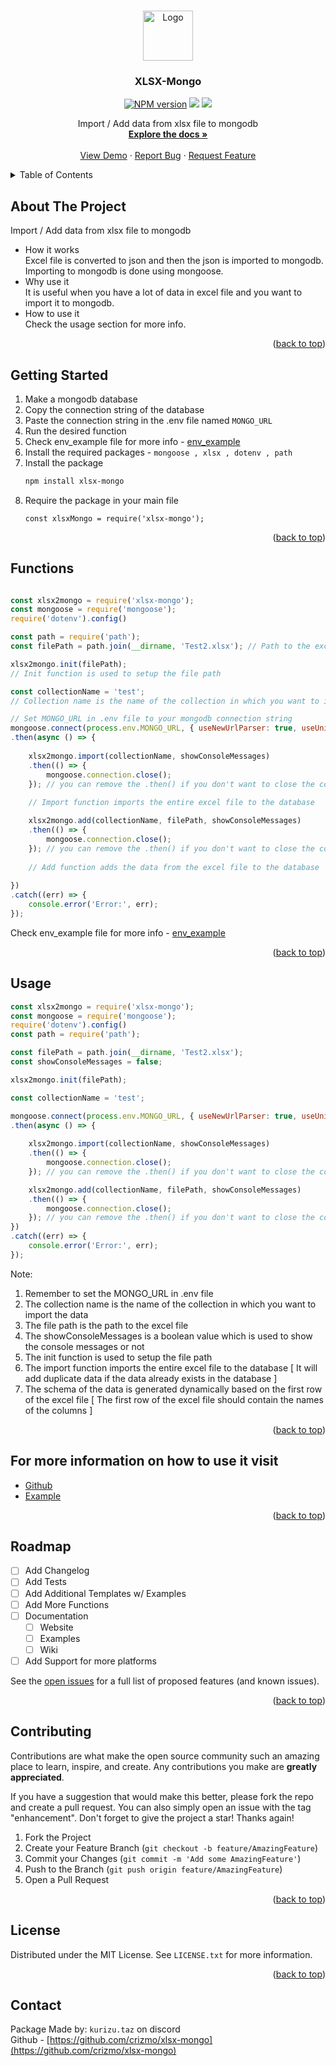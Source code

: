 <a name="readme-top"></a>

<br />
<div align="center">
  <a href="https://github.com/crizmo/xlsx-mongo">
    <img src="https://cdn.discordapp.com/attachments/1126788880906080366/1126788914137546792/logo.png" alt="Logo" width="80" height="80">
  </a>

  <h3 align="center">XLSX-Mongo</h3>
  <p align="center">
    <a href="https://www.npmjs.com/package/xlsx-mongo"><img src="https://img.shields.io/npm/v/xlsx-mongo.svg?maxAge=3600&style=for-the-badge" alt="NPM version" /></a>
    <a href="https://www.npmjs.com/package/xlsx-mongo"><img src="https://img.shields.io/npm/dt/xlsx-mongo?style=for-the-badge" /></a>
    <a href="https://www.npmjs.com/package/xlsx-mongo"><img src="https://img.shields.io/npm/l/xlsx-mongo?style=for-the-badge" /></a>
  </p>
  <p align="center">
    Import / Add data from xlsx file to mongodb
    <br />
    <a href="https://github.com/crizmo/xlsx-mongo"><strong>Explore the docs »</strong></a>
    <br />
    <br />
    <a href="https://github.com/crizmo/xlsx-mongo">View Demo</a>
    ·
    <a href="https://github.com/crizmo/xlsx-mongo/issues">Report Bug</a>
    ·
    <a href="https://github.com/crizmo/xlsx-mongo/issues">Request Feature</a>
  </p>
</div>
    

<!-- TABLE OF CONTENTS -->
<details>
  <summary>Table of Contents</summary>
  <ol>
    <li>
      <a href="#about-the-project">About The Project</a>
    </li>
    <li>
      <a href="#getting-started">Getting Started</a>
      <ul>
        <li><a href="#functions">Functions</a></li>
        <li><a href="#usage">Usage</a></li>
      </ul>
    </li>
    <li><a href="#roadmap">Roadmap</a></li>
    <li><a href="#contributing">Contributing</a></li>
    <li><a href="#license">License</a></li>
    <li><a href="#contact">Contact</a></li>
  </ol>
</details>


<!-- ABOUT THE PROJECT -->
## About The Project

Import / Add data from xlsx file to mongodb
- How it works <br>
Excel file is converted to json and then the json is imported to mongodb. <br>
Importing to mongodb is done using mongoose. <br>
- Why use it <br>
It is useful when you have a lot of data in excel file and you want to import it to mongodb. <br>
- How to use it <br>
Check the usage section for more info. <br>

<p align="right">(<a href="#readme-top">back to top</a>)</p>

## Getting Started

1. Make a mongodb database
2. Copy the connection string of the database
3. Paste the connection string in the .env file named `MONGO_URL`
4. Run the desired function
5. Check env_example file for more info - <a href="/tests/.env_example">env_example</a>
6. Install the required packages - `mongoose , xlsx , dotenv , path`
7. Install the package <br>
   ```sh
   npm install xlsx-mongo
   ```
8. Require the package in your main file <br>
   ```JS
   const xlsxMongo = require('xlsx-mongo');
   ```
<p align="right">(<a href="#readme-top">back to top</a>)</p>

## Functions

```javascript

const xlsx2mongo = require('xlsx-mongo');
const mongoose = require('mongoose');
require('dotenv').config()

const path = require('path');
const filePath = path.join(__dirname, 'Test2.xlsx'); // Path to the excel file

xlsx2mongo.init(filePath);
// Init function is used to setup the file path

const collectionName = 'test';
// Collection name is the name of the collection in which you want to import the data

// Set MONGO_URL in .env file to your mongodb connection string
mongoose.connect(process.env.MONGO_URL, { useNewUrlParser: true, useUnifiedTopology: true }) 
.then(async () => {
    
    xlsx2mongo.import(collectionName, showConsoleMessages)
    .then(() => {
        mongoose.connection.close();
    }); // you can remove the .then() if you don't want to close the connection
    
    // Import function imports the entire excel file to the database

    xlsx2mongo.add(collectionName, filePath, showConsoleMessages)
    .then(() => {
        mongoose.connection.close();
    }); // you can remove the .then() if you don't want to close the connection
    
    // Add function adds the data from the excel file to the database
    
})
.catch((err) => {
    console.error('Error:', err);
});

```
Check env_example file for more info - <a href="/tests/.env_example">env_example</a>

<p align="right">(<a href="#readme-top">back to top</a>)</p>

## Usage

```javascript
const xlsx2mongo = require('xlsx-mongo');
const mongoose = require('mongoose');
require('dotenv').config()
const path = require('path');

const filePath = path.join(__dirname, 'Test2.xlsx');
const showConsoleMessages = false;

xlsx2mongo.init(filePath);

const collectionName = 'test';

mongoose.connect(process.env.MONGO_URL, { useNewUrlParser: true, useUnifiedTopology: true })
.then(async () => {
    
    xlsx2mongo.import(collectionName, showConsoleMessages)
    .then(() => {
        mongoose.connection.close();
    }); // you can remove the .then() if you don't want to close the connection

    xlsx2mongo.add(collectionName, filePath, showConsoleMessages)
    .then(() => {
        mongoose.connection.close();
    }); // you can remove the .then() if you don't want to close the connection
})
.catch((err) => {
    console.error('Error:', err);
});
```

Note: 
1. Remember to set the MONGO_URL in .env file
2. The collection name is the name of the collection in which you want to import the data
3. The file path is the path to the excel file
4. The showConsoleMessages is a boolean value which is used to show the console messages or not
5. The init function is used to setup the file path
6. The import function imports the entire excel file to the database 
[ It will add duplicate data if the data already exists in the database ]
7. The schema of the data is generated dynamically based on the first row of the excel file 
[ The first row of the excel file should contain the names of the columns ]

<p align="right">(<a href="#readme-top">back to top</a>)</p>

## For more information on how to use it visit

- [Github](https://github.com/crizmo/xlsx-mongo)
- [Example](https://github.com/crizmo/xlsx-mongo/tree/main/tests)

<p align="right">(<a href="#readme-top">back to top</a>)</p>

## Roadmap

- [ ] Add Changelog
- [ ] Add Tests
- [ ] Add Additional Templates w/ Examples
- [ ] Add More Functions
- [ ] Documentation
    - [ ] Website
    - [ ] Examples
    - [ ] Wiki
- [ ] Add Support for more platforms

See the [open issues](https://github.com/crizmo/xlsx-mongo/issues) for a full list of proposed features (and known issues).

<p align="right">(<a href="#readme-top">back to top</a>)</p>

## Contributing

Contributions are what make the open source community such an amazing place to learn, inspire, and create. Any contributions you make are **greatly appreciated**.

If you have a suggestion that would make this better, please fork the repo and create a pull request. You can also simply open an issue with the tag "enhancement".
Don't forget to give the project a star! Thanks again!

1. Fork the Project
2. Create your Feature Branch (`git checkout -b feature/AmazingFeature`)
3. Commit your Changes (`git commit -m 'Add some AmazingFeature'`)
4. Push to the Branch (`git push origin feature/AmazingFeature`)
5. Open a Pull Request

<p align="right">(<a href="#readme-top">back to top</a>)</p>


<!-- LICENSE -->
## License

Distributed under the MIT License. See `LICENSE.txt` for more information.
<p align="right">(<a href="#readme-top">back to top</a>)</p>

## Contact
Package Made by: `kurizu.taz` on discord <br>
Github - [https://github.com/crizmo/xlsx-mongo](https://github.com/crizmo/xlsx-mongo)